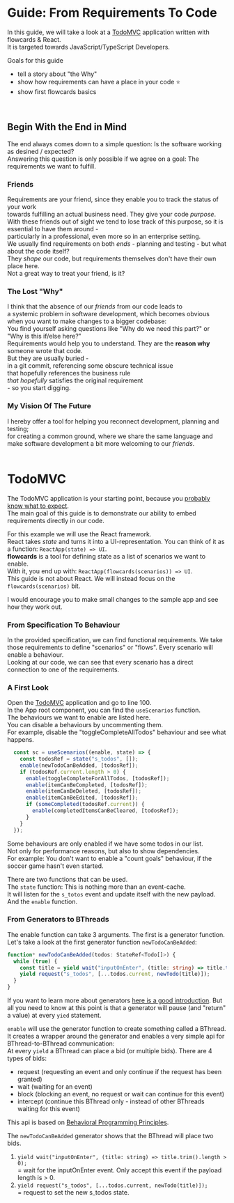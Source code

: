 # Guide: From Requirements To Code

In this guide, we will take a look at a [TodoMVC](https://codesandbox.io/s/todomvc-final-qnfjr) application written with flowcards & React.<br/>
It is targeted towards JavaScript/TypeScript Developers.<br/>

Goals for this guide
- tell a story about "the Why" 
- show how requirements can have a place in your code ⭐
- show first flowcards basics
<br/>

## Begin With the End in Mind

The end always comes down to a simple question: Is the software working as desined / expected?<br/>
Answering this question is only possible if we agree on a goal: The requirements we want to fulfill.<br/>

### Friends

Requirements are your friend, since they enable you to track the status of your work  
towards fulfilling an actual business need. They give your code *purpose*.<br/>
With these friends out of sight we tend to lose track of this purpose, so it is essential to have them around -  
particularly in a professional, even more so in an enterprise setting.<br/>
We usually find requirements on both *ends* - planning and testing - but what about the code itself?<br/>
They *shape* our code, but requirements themselves don't have their own place here.<br/>
Not a great way to treat your friend, is it?<br/>

### The Lost "Why"

I think that the absence of our *friends* from our code leads to<br/> 
a systemic problem in software development, which becomes obvious when you want to make changes to a bigger codebase:<br/>
You find yourself asking questions like "Why do we need this part?" or "Why is this if/else here?"<br/>
Requirements would help you to understand. They are the **reason why** someone wrote that code.<br/>
But they are usually buried -   
in a git commit, referencing some obscure technical issue  
that hopefully references the business rule  
*that hopefully* satisfies the original requirement  
\- so you start digging.<br/>

### My Vision Of The Future 

I hereby offer a tool for helping you reconnect development, planning and testing;<br/>
for creating a common ground, where we share the same language and<br/> 
make software development a bit more welcoming to our *friends*.<br/>
<br/>

# TodoMVC

The TodoMVC application is your starting point, because you [probably know what to expect](https://github.com/tastejs/todomvc/blob/master/app-spec.md#functionality).<br/>
The main goal of this guide is to demonstrate our ability to embed requirements directly in our code.<br/>

For this example we will use the React framework.<br>
React takes *state* and turns it into a UI-representation. You can think of it as a function: `ReactApp(state) => UI`.<br/>
**flowcards** is a tool for defining state as a list of scenarios we want to enable.<br/>
With it, you end up with: `ReactApp(flowcards(scenarios)) => UI`.<br/>
This guide is not about React. We will instead focus on the `flowcards(scenarios)` bit.<br/>

I would encourage you to make small changes to the sample app and see how they work out.<br/>

### From Specification To Behaviour
In the provided specification, we can find functional requirements. We take those requirements to define "scenarios" or "flows". Every scenario will enable a behaviour.<br/>
Looking at our code, we can see that every scenario has a direct connection to one of the requirements.<br/>

### A First Look 

Open the [TodoMVC](https://codesandbox.io/s/todomvc-final-qnfjr) application and go to line 100.<br/>
In the App root component, you can find the `useScenarios` function.<br/>
The behaviours we want to enable are listed here.<br/>
You can disable a behaviours by uncommenting them.<br/>
For example, disable the "toggleCompleteAllTodos" behaviour and see what happens.<br/>

```ts
  const sc = useScenarios((enable, state) => {
    const todosRef = state("s_todos", []);
    enable(newTodoCanBeAdded, [todosRef]);
    if (todosRef.current.length > 0) {
      enable(toggleCompleteForAllTodos, [todosRef]);
      enable(itemCanBeCompleted, [todosRef]);
      enable(itemCanBeDeleted, [todosRef]);
      enable(itemCanBeEdited, [todosRef]);
      if (someCompleted(todosRef.current)) {
        enable(completedItemsCanBeCleared, [todosRef]);
      }
    }
  });
```

Some behaviours are only enabled if we have some todos in our list.<br/>
Not only for performance reasons, but also to show dependencies.<br/>
For example: You don't want to enable a "count goals" behaviour, if the soccer game hasn't even started.<br/>

There are two functions that can be used.<br/>
The `state` function: This is nothing more than an event-cache.<br/>
It will listen for the `s_totos` event and update itself with the new payload.<br/>
And the `enable` function.<br/>

### From Generators to BThreads

The enable function can take 3 arguments. The first is a generator function.<br/>
Let's take a look at the first generator function `newTodoCanBeAdded`:
```ts
function* newTodoCanBeAdded(todos: StateRef<Todo[]>) {
  while (true) {
    const title = yield wait("inputOnEnter", (title: string) => title.trim().length > 0);
    yield request("s_todos", [...todos.current, newTodo(title)]);
  }
}
```
If you want to learn more about generators [here is a good introduction](https://medium.com/dailyjs/a-simple-guide-to-understanding-javascript-es6-generators-d1c350551950).
But all you need to know at this point is that a generator will pause (and "return" a value) at every `yied` statement.<br/>

`enable` will use the generator function to create something called a BThread.<br/>
It creates a wrapper around the generator and enables a very simple api for BThread-to-BThread communication:<br/>
At every `yield` a BThread can place a bid (or multiple bids). There are 4 types of bids:
- request  (requesting an event and only continue if the request has been granted)
- wait (waiting for an event)
- block (blocking an event, no request or wait can continue for this event)
- intercept (continue this BThread only - instead of other BThreads waiting for this event)

This api is based on [Behavioral Programming Principles](http://www.wisdom.weizmann.ac.il/~bprogram/more.html).<br/>

The `newTodoCanBeAdded` generator shows that the BThread will place two bids.<br/>
1. `yield wait("inputOnEnter", (title: string) => title.trim().length > 0);`<br/>
   = wait for the inputOnEnter event. Only accept this event if the payload length is > 0.
2. `yield request("s_todos", [...todos.current, newTodo(title)]);`<br/>
   = request to set the new s_todos state.

